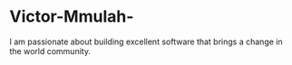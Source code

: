 # Victor-Mmulah-
I am passionate about building excellent software that brings a change in the world community.
